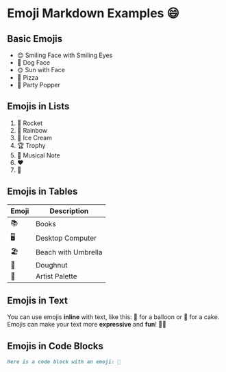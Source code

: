 # Emoji Markdown Examples 😄

## Basic Emojis

- 😊 Smiling Face with Smiling Eyes
- 🐶 Dog Face
- 🌞 Sun with Face
- 🍕 Pizza
- 🎉 Party Popper

## Emojis in Lists

1. 🚀 Rocket
2. 🌈 Rainbow
3. 🍦 Ice Cream
4. 🏆 Trophy
5. 🎵 Musical Note
6. :heart:
7. :book:

## Emojis in Tables

| Emoji | Description         |
| ----- | ------------------- |
| 📚    | Books               |
| 🖥️   | Desktop Computer    |
| 🏖️   | Beach with Umbrella |
| 🍩    | Doughnut            |
| 🎨    | Artist Palette      |

## Emojis in Text

You can use emojis **inline** with text, like this: 🎈 for a balloon or 🍰 for a cake. Emojis can make your text more **expressive** and **fun**! 🎨✨

## Emojis in Code Blocks

```markdown
Here is a code block with an emoji: 🐍
```
